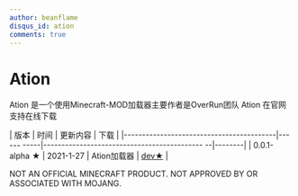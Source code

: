 ```yaml
---
author: beanflame
disqus_id: ation
comments: true
---
```



# Ation

Ation 是一个使用Minecraft-MOD加载器主要作者是OverRun团队
Ation 在官网支持在线下载

| 版本 | 时间 | 更新内容 | 下载 |
|------------------------------------------|------ -----|-------------------------------------------- --|--------|
| 0.0.1-alpha ★ | 2021-1-27 | Ation加载器 | [dev★](https://github.com/Over-Run/ation/archive/refs/tags/ation-0.0.1-20210127-alpha-dev.zip) |



























NOT AN OFFICIAL MINECRAFT PRODUCT. NOT APPROVED BY OR ASSOCIATED WITH MOJANG.


